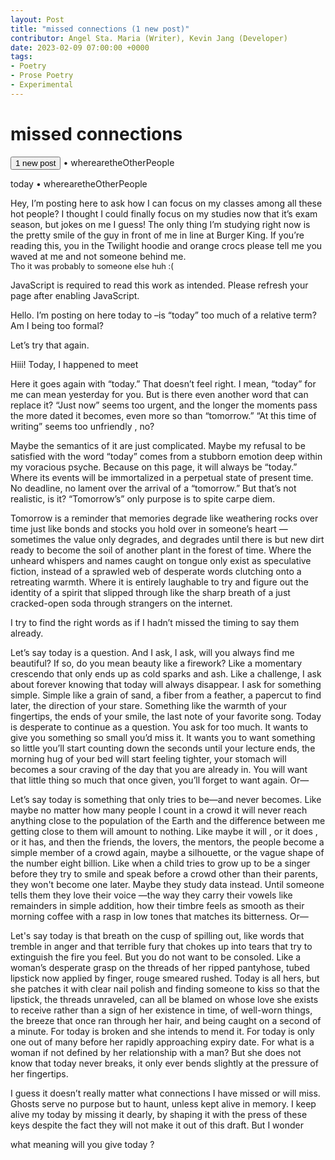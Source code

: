 ```yaml
---
layout: Post
title: "missed connections (1 new post)"
contributor: Angel Sta. Maria (Writer), Kevin Jang (Developer)
date: 2023-02-09 07:00:00 +0000
tags: 
- Poetry
- Prose Poetry
- Experimental
---
```

<h1 id="missed-connections" class="fadeIn">missed connections</h1>
<p>
    <button id="mc-begin" class="missed-connections-btn" 
        onclick="beginStory()">1 new post</button> 
    <span id="mc-username">&#x2022; wherearetheOtherPeople</span>
</p>

<div id="mc-output-text">
</div>

<p id="mc-final-username" class="hidden">
    today <span class="fadeIn">&#x2022; wherearetheOtherPeople</span>
</p>
<p id="mc-final" class="hidden fadeInHighlight">
    Hey, I’m posting here to ask how I can focus on my classes among all these hot people? I thought I could finally focus on my studies now that it’s exam season, but jokes on me I guess! The only thing I’m studying right now is the pretty smile of the guy in front of me in line at Burger King. If you’re reading this, you in the Twilight hoodie and orange crocs please tell me you waved at me and not someone behind me.
    <br> 
    <span style="font-size: 0.8rem;">Tho it was probably to someone else huh :(</span>
</p>

<noscript>JavaScript is required to read this work as intended. Please refresh your page after enabling JavaScript.</noscript>
<div id="missed-connections-ref-text" class="hidden">
    <p id="1ref">
        <span id="1">Hello. </span>
        <span id="2">I’m posting on here today to</span>
        <span id="3">–is “today” too much of a relative term? Am I being too formal?</span>
    </p>
    <p id="2ref">
        <span id="21">Let’s try that again.</span>
    </p>
    <p id="3ref">
        <span id="31">Hiii! Today, I happened to meet</span> 
    </p>
    <p id="4ref">
        <span id="41">Here it goes again with “today.” </span>
        <span id="42">That doesn’t feel right. </span>
        <span id="43">I mean, “today” for me can mean yesterday for you. </span>
        <span id="44">But is there even another word that can replace it? </span>
        <span id="45">“Just now” seems too urgent, and the longer the moments pass the more dated it becomes, even more so than “tomorrow.” “At this time of writing” seems too unfriendly</span>
        <span id="46">, no?</span>
    </p>
    <p id="5ref">
        <span id="51">Maybe the semantics of it are just complicated. </span>
        <span id="52">Maybe my refusal to be satisfied with the word “today” comes from a stubborn emotion deep within my voracious psyche. Because on this page, it will always be “today.” Where its events will be immortalized in a perpetual state of present time. No deadline, </span>
        <span id="53">no lament over the arrival of a “tomorrow.” </span>
        <span id="54">But </span>
        <span id="55">that’s </span>
        <span id="56">not </span>
        <span id="57">realistic, </span>
        <span id="58">is it? </span>
        <span id="59">“Tomorrow’s” only purpose is to spite carpe diem.</span>
    </p>
    <p id="6ref">
        <span id="61">Tomorrow is a reminder that memories degrade like weathering rocks over time just like bonds and stocks you hold over in someone’s heart</span>
        <span id="62">—sometimes the value only degrades, and degrades until there is but new dirt ready to become the soil of another plant in the forest of time. Where the unheard whispers and names caught on tongue only exist as speculative fiction, instead of a sprawled web of desperate words clutching onto a retreating warmth. Where it is entirely laughable to try and figure out the identity of a spirit that slipped through like the sharp breath of a just cracked-open soda through strangers on the internet.</span>
    </p>
    <p id="7ref">
        <span id="71">I try to find the right words as if I hadn’t missed the timing to say them already.</span>
    </p>
    <p id="8ref">
        <span id="81">Let’s say today is a question. </span>
        <span id="82">And I ask, I ask, will you always find me beautiful? </span>
        <span id="83">If so, do you mean beauty like a firework? Like a momentary crescendo that only ends up as cold sparks and ash. </span>
        <span id="84">Like a challenge, I ask about forever knowing that today will always disappear. </span>
        <span id="85">I ask for something simple. </span>
        <span id="86">Simple like a grain of sand, a fiber from a feather, a papercut to find later, the direction of your stare. Something like the warmth of your fingertips, the ends of your smile, the last note of your favorite song. Today is desperate to continue as a question. </span>
        <span id="87">You ask for too much. </span>
        <span id="88">It wants to give you something so small you’d miss it. It wants you to want something so little you’ll start counting down the seconds until your lecture ends, the morning hug of your bed will start feeling tighter, your stomach will becomes a sour craving of the day that you are already in. </span>
        <span id="89">You will want that little thing so much that once given, you’ll forget to want again. </span>
        <span id="90">Or—</span>
    </p>
    <p id="9ref">
        <span id="91">Let’s say today is something that only tries to be—and never becomes. Like maybe no matter how many people I count in a crowd it will never reach anything close to the population of the Earth and the difference between me getting close to them will amount to nothing. Like maybe it will</span>
        <span id="92">, or it does</span>
        <span id="93">, or it has, </span>
        <span id="94">and then the friends, the lovers, the mentors, the people become a simple member of a crowd again, maybe a silhouette, or the vague shape of the number eight billion. Like when a child tries to grow up to be a singer before they try to smile and speak before a crowd other than their parents, they won't become one later. Maybe they study data instead. </span>
        <span id="95">Until someone tells them they love their voice</span>
        <span id="96">—the way they carry their vowels like remainders in simple addition, how their timbre feels as smooth as their morning coffee with a rasp in low tones that matches its bitterness. </span>
        <span id="97">Or—</span>
    </p>
    <p id="10ref">
        <span id="101">Let's say today is that breath on the cusp of spilling out, like words that tremble in anger and that terrible fury that chokes up into tears that try to extinguish the fire you feel. </span>
        <span id="102">But you do not want to be consoled. </span>
        <span id="103">Like a woman’s desperate grasp on the threads of her ripped pantyhose, tubed lipstick now applied by finger, rouge smeared rushed. Today is all hers, but she patches it with clear nail polish and finding someone to kiss so that the lipstick, the threads unraveled, can all be blamed on whose love she exists to receive rather than a sign of her existence in time, of well-worn things, the breeze that once ran through her hair, and being caught </span>
        <span id="104">on a second </span>
        <span id="105">of a minute. </span>
        <span id="106">For today is broken and she intends to mend it. For today is only one out of many before her rapidly approaching expiry date. </span>
        <span id="107">For what is a woman if not defined by her relationship with a man? </span>
        <span id="108">But she does not know that today never breaks, </span>
        <span id="109">it only ever bends slightly at the pressure of her fingertips.</span>
    </p>
    <p id="11ref">
        <span id="111">I guess it doesn’t really matter what connections I have missed or will miss. Ghosts serve no purpose but to haunt, unless kept alive in memory. I keep alive my today by missing it dearly, by shaping it with the press of these keys despite the fact they will not make it out of this draft. But I wonder</span>
    </p>
    <p id="12ref">
        <span id="121">what </span>
        <span id="122">meaning </span>
        <span id="123">will </span>
        <span id="124">you </span>
        <span id="125">give </span>
        <span id="126">today</span>
        <span id="127">?</span>
    </p>
</div>

<script src="{{ site.baseurl }}/assets/js/missed-connections.js"></script>